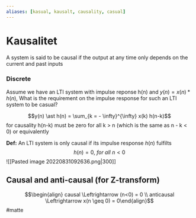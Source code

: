 ```yaml
---
aliases: [kasual, kausalt, causality, casual]
---
```

# Kausalitet
A system is said to be causal if the output at any time only depends on the current and past inputs

### Discrete
Assume we have an LTI system with impulse reponse h(n) and $y(n) = x(n) \ast h(n)$,
What is the requirement on the impulse response for such an LTI system to be casual?

$$y(n) \ast h(n) = \sum_{k = - \infty}^{\infty} x(k) h(n-k)$$
for causality h(n-k) must be zero for all k > n (which is the same as n - k < 0) or equivalently

**Def:**
An LTI system is only causal if its impulse response $h(n)$ fulfilts $$h(n) = 0, \ for \ all \ n < 0$$ ![[Pasted image 20220831092636.png|300]]

## Causal and anti-causal (for Z-transform)
$$\begin{align} causal \Leftrightarrow (n<0) = 0 \\ anticausal \Leftrightarrow x(n \geq 0) = 0\end{align}$$
#matte